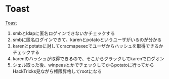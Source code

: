 # Toast
[Toast](https://www.youtube.com/watch?v=CndMDvjX8dg&list=PLeSXUd883dhjhV4MokruWYQWnhxsCPyUY&index=33)

1. smbとldapに匿名ログインできないかチェックする
2. smbに匿名ログインできて、karenとpotatoというユーザがいるのが分かる
3. karenとpotatoに対してcracmapexecでユーザからハッシュを取得できるかチェックする
4. karenのハッシュが取得できるので、そこからクラックしてkarenでログオン
5. シェル取った後、winpeasとかでチェックしてからpotatoに行ってからHackTricks見ながら権限昇格してrootになる